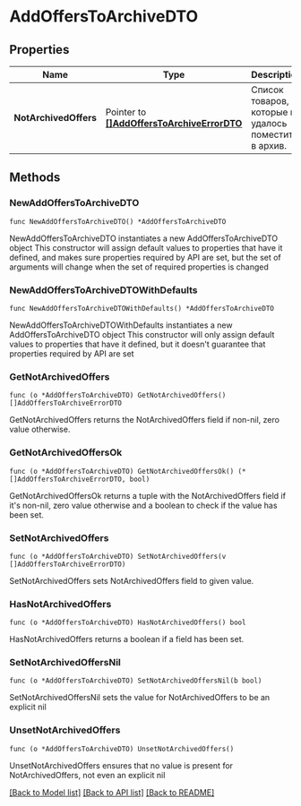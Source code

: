 # AddOffersToArchiveDTO

## Properties

Name | Type | Description | Notes
------------ | ------------- | ------------- | -------------
**NotArchivedOffers** | Pointer to [**[]AddOffersToArchiveErrorDTO**](AddOffersToArchiveErrorDTO.md) | Список товаров, которые не удалось поместить в архив. | [optional] 

## Methods

### NewAddOffersToArchiveDTO

`func NewAddOffersToArchiveDTO() *AddOffersToArchiveDTO`

NewAddOffersToArchiveDTO instantiates a new AddOffersToArchiveDTO object
This constructor will assign default values to properties that have it defined,
and makes sure properties required by API are set, but the set of arguments
will change when the set of required properties is changed

### NewAddOffersToArchiveDTOWithDefaults

`func NewAddOffersToArchiveDTOWithDefaults() *AddOffersToArchiveDTO`

NewAddOffersToArchiveDTOWithDefaults instantiates a new AddOffersToArchiveDTO object
This constructor will only assign default values to properties that have it defined,
but it doesn't guarantee that properties required by API are set

### GetNotArchivedOffers

`func (o *AddOffersToArchiveDTO) GetNotArchivedOffers() []AddOffersToArchiveErrorDTO`

GetNotArchivedOffers returns the NotArchivedOffers field if non-nil, zero value otherwise.

### GetNotArchivedOffersOk

`func (o *AddOffersToArchiveDTO) GetNotArchivedOffersOk() (*[]AddOffersToArchiveErrorDTO, bool)`

GetNotArchivedOffersOk returns a tuple with the NotArchivedOffers field if it's non-nil, zero value otherwise
and a boolean to check if the value has been set.

### SetNotArchivedOffers

`func (o *AddOffersToArchiveDTO) SetNotArchivedOffers(v []AddOffersToArchiveErrorDTO)`

SetNotArchivedOffers sets NotArchivedOffers field to given value.

### HasNotArchivedOffers

`func (o *AddOffersToArchiveDTO) HasNotArchivedOffers() bool`

HasNotArchivedOffers returns a boolean if a field has been set.

### SetNotArchivedOffersNil

`func (o *AddOffersToArchiveDTO) SetNotArchivedOffersNil(b bool)`

 SetNotArchivedOffersNil sets the value for NotArchivedOffers to be an explicit nil

### UnsetNotArchivedOffers
`func (o *AddOffersToArchiveDTO) UnsetNotArchivedOffers()`

UnsetNotArchivedOffers ensures that no value is present for NotArchivedOffers, not even an explicit nil

[[Back to Model list]](../README.md#documentation-for-models) [[Back to API list]](../README.md#documentation-for-api-endpoints) [[Back to README]](../README.md)


